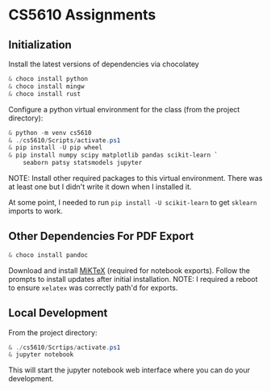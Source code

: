 # CS5610 Assignments

## Initialization

Install the latest versions of dependencies via chocolatey

```PowerShell
& choco install python
& choco install mingw
& choco install rust
```

Configure a python virtual environment for the class (from the project directory):

```PowerShell
& python -m venv cs5610
& ./cs5610/Scripts/activate.ps1
& pip install -U pip wheel
& pip install numpy scipy matplotlib pandas scikit-learn `
	seaborn patsy statsmodels jupyter
```

NOTE: Install other required packages to this virtual environment.
There was at least one but I didn't write it down when I installed it.


At some point, I needed to run `pip install -U scikit-learn` to get `sklearn` imports to work.

## Other Dependencies For PDF Export

```PowerShell
& choco install pandoc
```

Download and install [MiKTeX](https://miktex.org/download) (required for notebook exports).
Follow the prompts to install updates after initial installation.
NOTE: I required a reboot to ensure `xelatex` was correctly path'd for exports.

## Local Development

From the project directory:

```PowerShell
& ./cs5610/Scrtips/activate.ps1
& jupyter notebook
```

This will start the jupyter notebook web interface where you can do your development.
